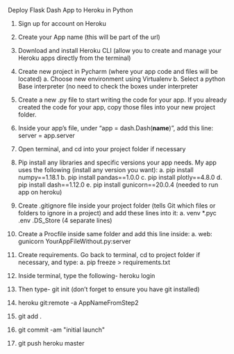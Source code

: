 Deploy Flask Dash App to Heroku in Python

1. Sign up for account on Heroku
2. Create your App name (this will be part of the url)
3. Download and install Heroku CLI (allow you to create and manage your Heroku
apps directly from the terminal)
4. Create new project in Pycharm (where your app code and files will be located)
a. Choose new environment using Virtualenv
b. Select a python Base interpreter (no need to check the boxes under interpreter
5. Create a new .py file to start writing the code for your app. If you already
created the code for your app, copy those files into your new project folder.
6. Inside your app’s file, under “app = dash.Dash(__name__)”, add this
line: server = app.server
7. Open terminal, and cd into your project folder if necessary
8. Pip install any libraries and specific versions your app needs. My app
uses the following (install any version you want):
a. pip install numpy==1.18.1
b. pip install pandas==1.0.0
c. pip install plotly==4.8.0
d. pip install dash==1.12.0
e. pip install gunicorn==20.0.4 (needed to run app on heroku)
9. Create .gitignore file inside your project folder (tells Git which files or folders
to ignore in a project) and add these lines into it:
a. venv *.pyc .env .DS_Store (4 separate lines)
10. Create a Procfile inside same folder and add this line inside:
a. web: gunicorn YourAppFileWithout.py:server
11. Create requirements. Go back to terminal, cd to project folder if
necessary, and type:
a. pip freeze &gt; requirements.txt
12. Inside terminal, type the following- heroku login
13. Then type- git init (don’t forget to ensure you have git installed)
14. heroku git:remote -a AppNameFromStep2
15. git add .
16. git commit -am &quot;initial launch&quot;

17. git push heroku master